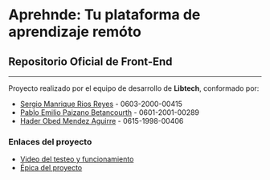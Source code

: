 # Aprehnde: Tu plataforma de aprendizaje remóto
## Repositorio Oficial de Front-End
---
Proyecto realizado por el equipo de desarrollo de **Libtech**, conformado por:
- [Sergio Manrique Rios Reyes](https://github.com/manrique-code) - 0603-2000-00415
- [Pablo Emilio Paizano Betancourth](https://github.com/EmilPaizano) - 0601-2001-00289
- [Hader Obed Mendez Aguirre](https://github.com/Hader-Mendez) - 0615-1998-00406

### Enlaces del proyecto
- [Video del testeo y funcionamiento](https://youtu.be/wF-RtIE6Kx4)
- [Épica del proyecto](https://docs.google.com/spreadsheets/d/1a580_dDoTLQQT39J1Wrar1rwmnHHoYSw/edit?usp=sharing&ouid=102657487075037109102&rtpof=true&sd=true)



